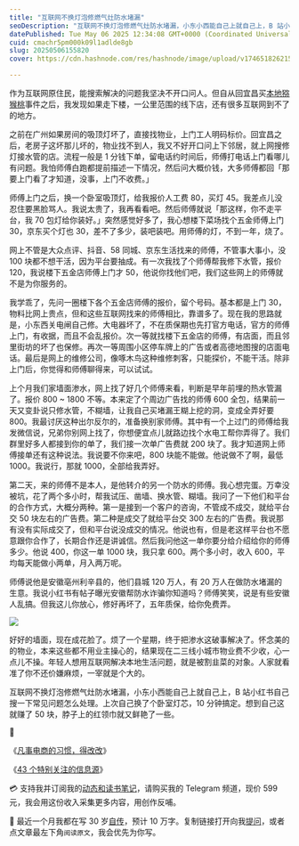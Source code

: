 ```yaml
---
title: "互联网不换灯泡修燃气灶防水堵漏"
seoDescription: "互联网不换灯泡修燃气灶防水堵漏，小东小西能自己上就自己上，B 站小红书自己搜一下常见问题怎么处理。上次自己换了个卧室灯芯，10 分钟搞定。"
datePublished: Tue May 06 2025 12:34:08 GMT+0000 (Coordinated Universal Time)
cuid: cmachr5pm000k09l1adlde8gb
slug: 20250506155820
cover: https://cdn.hashnode.com/res/hashnode/image/upload/v1746518262159/c95e0b27-20ca-42d5-8e9d-f4b6ef4f1414.jpeg

---
```


作为互联网原住民，能搜索解决的问题我坚决不开口问人。但自从回宜昌买[本地猕猴桃](https://mp.weixin.qq.com/s/vBxS4ADv9Aj44TqwG3YSVQ)事件之后，我发现如果走下楼，一公里范围的线下店，还有很多互联网到不了的地方。

之前在广州如果房间的吸顶灯坏了，直接找物业，上门工人明码标价。回宜昌之后，老房子这坏那儿坏的，物业找不到人，我又不好开口问上下邻居，就上网搜修灯接水管的店。流程一般是 1 分钱下单，留电话约时间后，师傅打电话上门看哪儿有问题。我怕师傅白跑都提前描述一下情况，然后问大概价钱，大多师傅都回「那要上门看了才知道，没事，上门不收费。」

师傅上门之后，换一个卧室吸顶灯，给我报价人工费 80，买灯 45。我差点儿没忍住要黑脸骂人。我说太贵了，我再看看吧。然后师傅就说「那这样，你不走平台，我 70 包灯给你装好。」突然感觉好多了，我心想楼下菜场找个五金师傅上门 30，京东买个灯也 30，差不了多少，装吧装吧。用师傅的灯，不到一年，烧了。

网上不管是大众点评、抖音、58 同城、京东生活找来的师傅，不管事大事小，没 100 块都不想干活，因为平台要抽成。有一次我找了个师傅帮我修下水管，报价 120，我说楼下五金店师傅上门才 50，他说你找他们吧，我们这些网上的师傅就不是为你服务的。

我学乖了，先问一圈楼下各个五金店师傅的报价，留个号码。基本都是上门 30，物料比网上贵点，但和这些互联网找来的师傅相比，靠谱多了。现在我的思路就是，小东西关电闸自己修。大电器坏了，不在质保期也先打官方电话，官方的师傅上门，有收据，而且不会乱报价。次一等就找楼下五金店的师傅，有店面，而且邻里街坊的坏了也保修。再次一等周围小区停车牌上的广告或者高德地图搜的店面电话。最后是网上的维修公司，像啄木鸟这种维修刺客，只能探价，不能干活。除非上门后，你觉得和师傅聊得来，可以试试。

上个月我们家墙面渗水，网上找了好几个师傅来看，判断是早年前埋的热水管漏了。报价 800 ~ 1800 不等。本来定了个周边广告找的师傅 600 全包，结果前一天又变卦说只修水管，不糊墙，让我自己买堵漏王糊上挖的洞，变成全弄好要 800。我最讨厌这种出尔反尔的，准备换别家师傅。其中有一个上过门的师傅给我发微信说，兄弟你别网上找了，你想便宜点儿就路边找个水电工帮你弄得了。我们群里好多人都接到你的单了，我们接一次单广告费就 200 块了。我才知道网上师傅接单还有这种说法。我说要不你来吧，800 块能不能做。他说做不了啊，最低 1000。我说行，那就 1000，全部给我弄好。

第二天，来的师傅不是本人，是他转介的另一个防水的师傅。我心想完蛋。万幸没被坑，花了两个多小时，帮我试压、凿墙、换水管、糊墙。我问了一下他们和平台的合作方式，大概分两种。第一是接到一个客户的咨询，不管成不成交，就给平台交 50 块左右的广告费。第二种是成交了就给平台交 300 左右的广告费。我说那有没有实际成交了，但和平台说没成交的情况。他说也有，但是老这样平台也不愿意跟你合作了，长期合作还是讲诚信。然后我问他这一单你要分给介绍给你的师傅多少。他说 400，你这一单 1000 块，我只拿 600。两个多小时，收入 600，平均每天能做小两单，月入两万呢。

师傅说他是安徽亳州利辛县的，他们县城 120 万人，有 20 万人在做防水堵漏的生意。我说小红书有帖子曝光安徽帮防水诈骗你知道吗？师傅笑笑，说是有些安徽人乱搞。但我这儿你放心，修好再坏了，五年质保，给你免费弄。

![](https://cdn.hashnode.com/res/hashnode/image/upload/v1746518286602/9b13abd4-0982-463d-9640-65dd7f04ad97.jpeg)

好好的墙面，现在成花脸了。烦了一个星期，终于把渗水这破事解决了。怀念美的的物业，本来这些都不用业主操心的，结果现在二三线小城市物业费不少收，心一点儿不操。年轻人想用互联网解决本地生活问题，就是被割韭菜的对象。人家就看准了你不还价嫌麻烦，一宰就是个大的。

互联网不换灯泡修燃气灶防水堵漏，小东小西能自己上就自己上，B 站小红书自己搜一下常见问题怎么处理。上次自己换了个卧室灯芯，10 分钟搞定。想到自己这就赚了 50 块，脖子上的红领巾就又鲜艳了一些。

🔗

《[凡事电商的习惯，得改改](https://mp.weixin.qq.com/s/vBxS4ADv9Aj44TqwG3YSVQ)》

《[43 个特别关注的信息源](https://mp.weixin.qq.com/s/mRPZZ3_cJI8E52KZlsZxOg)》

💳 支持我并订阅我的[动态和读书笔记](https://mp.weixin.qq.com/s/u9sg3KBe9k3L3oOUZcRd5w)，请购买我的 Telegram 频道，现价 599 元，我会用这份收入采集更多内容，用创作反哺。

📖 最近一个月我都在写 30 岁[自传](https://mp.weixin.qq.com/s?__biz=MzI3MzU5MDA1OQ==&mid=2247488741&idx=1&sn=3aca11b2f15bcb82156b45c8a69ae937&chksm=eb21a6a1dc562fb7bbf6242bc1a68995eba7b560a49627ac031e129b33aa29a624896186a2a3#rd)，预计 10 万字。复制链接打开向我[提问](https://wj.qq.com/s2/15897499/4fe9/)，或者点文章最左下角`阅读原文`，我会优先为你写。